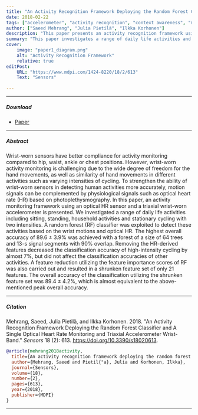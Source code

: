 ```yaml
---
title: "An Activity Recognition Framework Deploying the Random Forest Classifier and A Single Optical Heart Rate Monitoring and Triaxial Accelerometer Wrist-Band"
date: 2018-02-22
tags: ["accelerometer", "activity recognition", "context awareness", "machine learning", "photoplethysmography", "random forest", "wrist-worn sensors"]
author: ["Saeed Mehrang", "Julia Pietilä", "Ilkka Korhonen"]
description: "This paper presents an activity recognition framework using a single optical heart rate monitoring and triaxial accelerometer wrist-band."
summary: "This paper investigates a range of daily life activities and uses a random forest classifier to detect them based on wrist motions and optical heart rate. The highest accuracy was achieved with a forest of 64 trees and 13-s signal segments."
cover:
    image: "paper1_diagram.png"
    alt: "Activity Recognition Framework"
    relative: true
editPost:
    URL: "https://www.mdpi.com/1424-8220/18/2/613"
    Text: "Sensors"

---
```


---

##### Download

+ [Paper](https://www.mdpi.com/1424-8220/18/2/613/pdf)

---

##### Abstract

Wrist-worn sensors have better compliance for activity monitoring compared to hip, waist, ankle or chest positions. However, wrist-worn activity monitoring is challenging due to the wide degree of freedom for the hand movements, as well as similarity of hand movements in different activities such as varying intensities of cycling. To strengthen the ability of wrist-worn sensors in detecting human activities more accurately, motion signals can be complemented by physiological signals such as optical heart rate (HR) based on photoplethysmography. In this paper, an activity monitoring framework using an optical HR sensor and a triaxial wrist-worn accelerometer is presented. We investigated a range of daily life activities including sitting, standing, household activities and stationary cycling with two intensities. A random forest (RF) classifier was exploited to detect these activities based on the wrist motions and optical HR. The highest overall accuracy of 89.6 ± 3.9% was achieved with a forest of a size of 64 trees and 13-s signal segments with 90% overlap. Removing the HR-derived features decreased the classification accuracy of high-intensity cycling by almost 7%, but did not affect the classification accuracies of other activities. A feature reduction utilizing the feature importance scores of RF was also carried out and resulted in a shrunken feature set of only 21 features. The overall accuracy of the classification utilizing the shrunken feature set was 89.4 ± 4.2%, which is almost equivalent to the above-mentioned peak overall accuracy.

---

##### Citation

Mehrang, Saeed, Julia Pietilä, and Ilkka Korhonen. 2018. "An Activity Recognition Framework Deploying the Random Forest Classifier and A Single Optical Heart Rate Monitoring and Triaxial Accelerometer Wrist-Band." *Sensors* 18 (2): 613. https://doi.org/10.3390/s18020613.

```BibTeX
@article{mehrang2018activity,
  title={An activity recognition framework deploying the random forest classifier and a single optical heart rate monitoring and triaxial accelerometer wrist-band},
  author={Mehrang, Saeed and Pietil{"a}, Julia and Korhonen, Ilkka},
  journal={Sensors},
  volume={18},
  number={2},
  pages={613},
  year={2018},
  publisher={MDPI}
}
```

---

```
